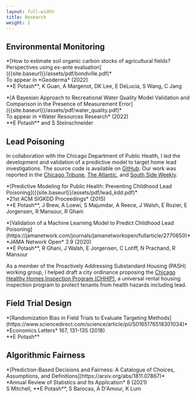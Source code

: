 ```yaml
---
layout: full-width
title: Research
weight: 2
---
```

## Environmental Monitoring
<p class="paper" markdown="1">
    *[How to estimate soil organic carbon stocks of agricultural fields? Perspectives using ex-ante evaluation]({{site.baseurl}}/assets/pdf/bondville.pdf)*<br/>
    To appear in *Geoderma* (2022)<br/>
    **E Potash**, K Guan, A Margenot, DK Lee, E DeLucia, S Wang, C Jang
</p>



<p class="paper" markdown="1">
    *[A Bayesian Approach to Recreational Water Quality Model Validation and Comparison in the Presence of Measurement Error]({{site.baseurl}}/assets/pdf/water_quality.pdf)*<br/>
    To appear in *Water Resources Research* (2022)<br/>
    **E Potash** and S Steinschneider
</p>



## Lead Poisoning
In collaboration with the Chicago Department of Public Health, I led the development and validation of a predictive model to target home lead investigations. The source code is available on [GitHub](https://github.com/chicago/lead-model). Our work was reported in the [Chicago Tribune](http://www.chicagotribune.com/news/ct-big-data-police-misconduct-met-20160816-story.html), [The Atlantic](https://www.theatlantic.com/technology/archive/2016/01/predictive-policing-food-poisoning/423126/), and [South Side Weekly](http://southsideweekly.com/living-with-lead/).

<p class="paper" markdown="1">
    *[Predictive Modeling for Public Health: Preventing Childhood Lead Poisoning]({{site.baseurl}}/assets/pdf/lead_kdd.pdf)*<br/>
    *21st ACM SIGKDD Proceedings* (2015)<br/>
    **E Potash**, J Brew, A Loewi, S Majumdar, A Reece, J Walsh, E Rozier, E Jorgensen, R Mansour, R Ghani
</p>

<p class="paper" markdown="1">
    *[Validation of a Machine Learning Model to Predict Childhood Lead Poisoning](https://jamanetwork.com/journals/jamanetworkopen/fullarticle/2770650)*<br/>
    *JAMA Network Open* 3.9 (2020)<br/>
    **E Potash**, R Ghani, J Walsh, E Jorgensen, C Lohff, N Prachand, R Mansour<br/>
</p>

As a member of the Proactively Addressing Substandard Housing (PASH) working group, I helped draft a city ordinance proposing the [Chicago Healthy Homes Inspection Program (CHHIP)](https://www.tenants-rights.org/programs/advocacy/chhip/), a universal rental housing inspection program to protect tenants from health hazards including lead.

## Field Trial Design
<p class="paper" markdown="1">
    *[Randomization Bias in Field Trials to Evaluate Targeting Methods](https://www.sciencedirect.com/science/article/pii/S0165176518301034)*<br/>
    *Economics Letters* 167, 131-135 (2018)<br/>
    **E Potash**
</p>

## Algorithmic Fairness
<p class="paper" markdown="1">
*[Prediction-Based Decisions and Fairness: A Catalogue of Choices, Assumptions, and Definitions](https://arxiv.org/abs/1811.07867)*<br/>
*Annual Review of Statistics and Its Application* 8 (2021)<br/>
S Mitchell, **E Potash**, S Barocas, A D'Amour, K Lum
</p>

